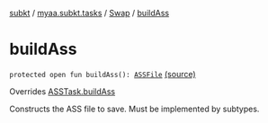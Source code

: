 [subkt](../../index.md) / [myaa.subkt.tasks](../index.md) / [Swap](index.md) / [buildAss](./build-ass.md)

# buildAss

`protected open fun buildAss(): `[`ASSFile`](../../myaa.subkt.ass/-a-s-s-file/index.md) [(source)](https://github.com/Myaamori/SubKt/blob/0.1.11/src/main/kotlin/myaa/subkt/tasks/asstasks.kt#L556)

Overrides [ASSTask.buildAss](../-a-s-s-task/build-ass.md)

Constructs the ASS file to save. Must be implemented by subtypes.

